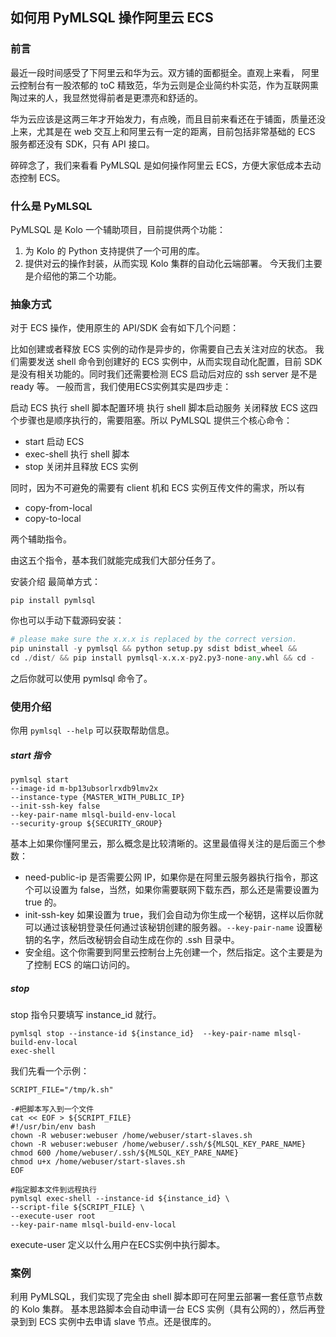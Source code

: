 ## 如何用 PyMLSQL 操作阿里云 ECS
### 前言
最近一段时间感受了下阿里云和华为云。双方铺的面都挺全。直观上来看， 阿里云控制台有一股浓郁的 toC 精致范，华为云则是企业简约朴实范，作为互联网熏陶过来的人，我显然觉得前者是更漂亮和舒适的。

华为云应该是这两三年才开始发力，有点晚，而且目前来看还在于铺面，质量还没上来，尤其是在 web 交互上和阿里云有一定的距离，目前包括非常基础的 ECS 服务都还没有 SDK，只有 API 接口。

碎碎念了，我们来看看 PyMLSQL 是如何操作阿里云 ECS，方便大家低成本去动态控制 ECS。

### 什么是 PyMLSQL
PyMLSQL 是 Kolo 一个辅助项目，目前提供两个功能：

1. 为 Kolo 的 Python 支持提供了一个可用的库。
2. 提供对云的操作封装，从而实现 Kolo 集群的自动化云端部署。
今天我们主要是介绍他的第二个功能。

### 抽象方式
对于 ECS 操作，使用原生的 API/SDK 会有如下几个问题：

比如创建或者释放 ECS 实例的动作是异步的，你需要自己去关注对应的状态。
我们需要发送 shell 命令到创建好的 ECS 实例中，从而实现自动化配置，目前 SDK 是没有相关功能的。同时我们还需要检测 ECS 启动后对应的 ssh server 是不是 ready 等。
一般而言，我们使用ECS实例其实是四步走：

启动 ECS
执行 shell 脚本配置环境
执行 shell 脚本启动服务
关闭释放 ECS
这四个步骤也是顺序执行的，需要阻塞。所以 PyMLSQL 提供三个核心命令：

* start 启动 ECS
* exec-shell 执行 shell 脚本
* stop 关闭并且释放 ECS 实例

同时，因为不可避免的需要有 client 机和 ECS 实例互传文件的需求，所以有

* copy-from-local
* copy-to-local


两个辅助指令。

由这五个指令，基本我们就能完成我们大部分任务了。

安装介绍
最简单方式：

`pip install pymlsql`

你也可以手动下载源码安装：

```python
# please make sure the x.x.x is replaced by the correct version.
pip uninstall -y pymlsql && python setup.py sdist bdist_wheel &&
cd ./dist/ && pip install pymlsql-x.x.x-py2.py3-none-any.whl && cd -
``` 
之后你就可以使用 pymlsql 命令了。

### 使用介绍
你用 `pymlsql --help` 可以获取帮助信息。

##### start 指令

```shell
pymlsql start
--image-id m-bp13ubsorlrxdb9lmv2x
--instance-type {MASTER_WITH_PUBLIC_IP}
--init-ssh-key false
--key-pair-name mlsql-build-env-local
--security-group ${SECURITY_GROUP}
```

基本上如果你懂阿里云，那么概念是比较清晰的。这里最值得关注的是后面三个参数：

* need-public-ip 是否需要公网 IP，如果你是在阿里云服务器执行指令，那这个可以设置为 false，当然，如果你需要联网下载东西，那么还是需要设置为 true 的。
* init-ssh-key 如果设置为 true，我们会自动为你生成一个秘钥，这样以后你就可以通过该秘钥登录任何通过该秘钥创建的服务器。`--key-pair-name` 设置秘钥的名字，然后改秘钥会自动生成在你的 .ssh 目录中。
* 安全组。这个你需要到阿里云控制台上先创建一个，然后指定。这个主要是为了控制 ECS 的端口访问的。


##### stop

stop 指令只要填写 instance_id 就行。

```shell
pymlsql stop --instance-id ${instance_id}  --key-pair-name mlsql-build-env-local
exec-shell
```

我们先看一个示例：

```shell
SCRIPT_FILE="/tmp/k.sh"
 
-#把脚本写入到一个文件
cat << EOF > ${SCRIPT_FILE}
#!/usr/bin/env bash
chown -R webuser:webuser /home/webuser/start-slaves.sh
chown -R webuser:webuser /home/webuser/.ssh/${MLSQL_KEY_PARE_NAME}
chmod 600 /home/webuser/.ssh/${MLSQL_KEY_PARE_NAME}
chmod u+x /home/webuser/start-slaves.sh
EOF
 
#指定脚本文件到远程执行
pymlsql exec-shell --instance-id ${instance_id} \
--script-file ${SCRIPT_FILE} \
--execute-user root
--key-pair-name mlsql-build-env-local
```

execute-user 定义以什么用户在ECS实例中执行脚本。

### 案例
利用 PyMLSQL，我们实现了完全由 shell 脚本即可在阿里云部署一套任意节点数的 Kolo 集群。
基本思路脚本会自动申请一台 ECS 实例（具有公网的），然后再登录到到 ECS 实例中去申请 slave 节点。还是很库的。